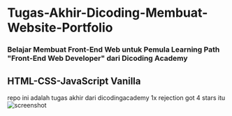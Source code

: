 # Tugas-Akhir-Dicoding-Membuat-Website-Portfolio
### Belajar Membuat Front-End Web untuk Pemula Learning Path "Front-End Web Developer" dari Dicoding Academy
## HTML-CSS-JavaScript Vanilla
repo ini adalah tugas akhir dari dicodingacademy
1x rejection
got 4 stars
itu
![screenshot](https://user-images.githubusercontent.com/76932074/180729472-bbfcebae-1631-408d-8587-22ed04af72a7.png)
